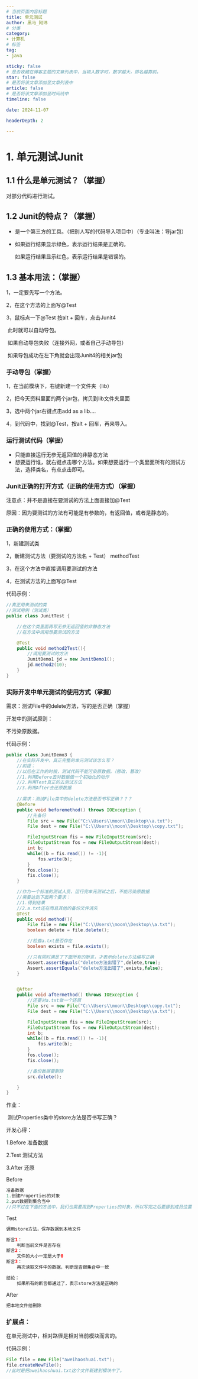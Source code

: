 ```yaml
---
# 当前页面内容标题
title: 单元测试
author: 黑马_阿玮
# 分类
category:
- 计算机
# 标签
tag:
- java

sticky: false
# 是否收藏在博客主题的文章列表中，当填入数字时，数字越大，排名越靠前。
star: false
# 是否将该文章添加至文章列表中
article: false
# 是否将该文章添加至时间线中
timeline: false

date: 2024-11-07

headerDepth: 2

---
```










# 1. 单元测试Junit

## 1.1 什么是单元测试？（掌握）

对部分代码进行测试。

## 1.2 Junit的特点？（掌握）

* 是一个第三方的工具。（把别人写的代码导入项目中）（专业叫法：导jar包）

* 如果运行结果显示绿色，表示运行结果是正确的。

  如果运行结果显示红色，表示运行结果是错误的。

## 1.3 基本用法：（掌握）

1，一定要先写一个方法。

2，在这个方法的上面写@Test

3，鼠标点一下@Test  按alt + 回车，点击Junit4

​	此时就可以自动导包。

​	如果自动导包失败（连接外网，或者自己手动导包）

​	如果导包成功在左下角就会出现Junit4的相关jar包

### 手动导包（掌握）

1，在当前模块下，右键新建一个文件夹（lib）

2，把今天资料里面的两个jar包，拷贝到lib文件夹里面

3，选中两个jar右键点击add as a lib....

4，到代码中，找到@Test，按alt + 回车，再来导入。

### 运行测试代码（掌握）

* 只能直接运行无参无返回值的非静态方法
* 想要运行谁，就右键点击哪个方法。如果想要运行一个类里面所有的测试方法，选择类名，有点点击即可。

### Junit正确的打开方式（正确的使用方式）（掌握）

注意点：并不是直接在要测试的方法上面直接加@Test

原因：因为要测试的方法有可能是有参数的，有返回值，或者是静态的。

### 正确的使用方式：（掌握）

1，新建测试类

2，新建测试方法（要测试的方法名 + Test） methodTest

3，在这个方法中直接调用要测试的方法

4，在测试方法的上面写@Test

代码示例：

```java
//真正用来测试的类
//测试用例（测试类）
public class JunitTest {

    //在这个类里面再写无参无返回值的非静态方法
    //在方法中调用想要测试的方法

    @Test
    public void method2Test(){
        //调用要测试的方法
        JunitDemo1 jd = new JunitDemo1();
        jd.method2(10);
    }
}
```

### 实际开发中单元测试的使用方式（掌握）

需求：测试File中的delete方法，写的是否正确（掌握）

开发中的测试原则：

不污染原数据。

代码示例：

```java
public class JunitDemo3 {
    //在实际开发中，真正完整的单元测试该怎么写？
    //前提：
    //以后在工作的时候，测试代码不能污染原数据。（修改，篡改）
    //1.利用Before去对数据做一个初始化的动作
    //2.利用Test真正的去测试方法
    //3.利用After去还原数据
    
    //需求：测试File类中的delete方法是否书写正确？？？
    @Before
    public void beforemethod() throws IOException {
        //先备份
        File src = new File("C:\\Users\\moon\\Desktop\\a.txt");
        File dest = new File("C:\\Users\\moon\\Desktop\\copy.txt");

        FileInputStream fis = new FileInputStream(src);
        FileOutputStream fos = new FileOutputStream(dest);
        int b;
        while((b = fis.read()) != -1){
            fos.write(b);
        }
        fos.close();
        fis.close();
    }

    //作为一个标准的测试人员，运行完单元测试之后，不能污染原数据
    //需要达到下面两个要求：
    //1.得到结果
    //2.a.txt还在而且其他的备份文件消失
    @Test
    public void method(){
        File file = new File("C:\\Users\\moon\\Desktop\\a.txt");
        boolean delete = file.delete();

        //检查a.txt是否存在
        boolean exists = file.exists();

        //只有同时满足了下面所有的断言，才表示delete方法编写正确
        Assert.assertEquals("delete方法出错了",delete,true);
        Assert.assertEquals("delete方法出错了",exists,false);
    }


    @After
    public void aftermethod() throws IOException {
        //还要对a.txt做一个还原
        File src = new File("C:\\Users\\moon\\Desktop\\copy.txt");
        File dest = new File("C:\\Users\\moon\\Desktop\\a.txt");

        FileInputStream fis = new FileInputStream(src);
        FileOutputStream fos = new FileOutputStream(dest);
        int b;
        while((b = fis.read()) != -1){
            fos.write(b);
        }
        fos.close();
        fis.close();

        //备份数据要删除
        src.delete();

    }
}
```

作业：

​	测试Properties类中的store方法是否书写正确？

开发心得：

1.Before  准备数据

2.Test  测试方法

3.After 还原



Before

```java
准备数据
1.创建Properties的对象
2.put数据到集合当中
//只不过在下面的方法中，我们也需要用到Properties的对象，所以写完之后要挪到成员位置
```

Test

```java
调用store方法，保存数据到本地文件

断言1：
	判断当前文件是否存在
断言2：
	文件的大小一定是大于0
断言3：
	再次读取文件中的数据，判断是否跟集合中一致

结论：
	如果所有的断言都通过了，表示store方法是正确的
```

After

```java
把本地文件给删除
```

### 扩展点：

在单元测试中，相对路径是相对当前模块而言的。

代码示例：

```java
File file = new File("aweihaoshuai.txt");
file.createNewFile();
//此时是把aweihaoshuai.txt这个文件新建到模块中了。
```



